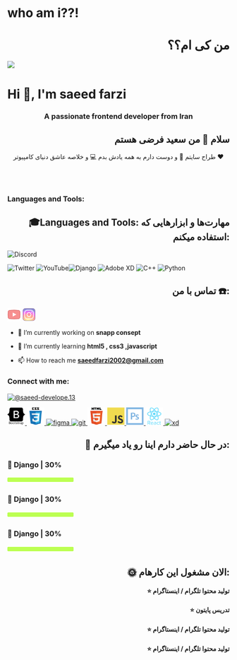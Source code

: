  <h1 align="left"> who am i??! </h1><h1 align="right"> من کی ام؟؟ </h1>        
  <style>background-image:url()  </style>                               
<img  src="https://github.com/Saeed-farzi-programer/Saeed-farzi-programer/assets/144845912/1a1002a9-d7cf-43eb-8c9f-341c514e4251">
<h1 align="left">Hi 👋, I'm saeed farzi</h1>
<h3 align="center">A passionate frontend developer from Iran</h3>


<h2 align="right">سلام 👋 من سعید فرضی هستم </h2>
<p align="center">طراح سایتم 🐍 و دوست دارم به همه یادش بدم  💻 و خلاصه عاشق دنیای کامپیوتر ❤️</p>

<br>
<br>

<h3 align="left">Languages and Tools:</h3>
<h2 align="right">🎓Languages and Tools:  مهارت‌ها و ابزارهایی که استفاده میکنم:</h2>

![Discord](https://img.shields.io/badge/Discord-%235865F2.svg?style=for-the-badge&logo=discord&logoColor=white)


![Twitter](https://img.shields.io/badge/Twitter-%231DA1F2.svg?style=for-the-badge&logo=Twitter&logoColor=white)
![YouTube](https://img.shields.io/badge/YouTube-%23FF0000.svg?style=for-the-badge&logo=YouTube&logoColor=white)![Django](https://img.shields.io/badge/django-%23092E20.svg?style=for-the-badge&logo=django&logoColor=white) ![Adobe XD](https://img.shields.io/badge/Adobe%20XD-470137?style=for-the-badge&logo=Adobe%20XD&logoColor=#FF61F6) ![C++](https://img.shields.io/badge/c++-%2300599C.svg?style=for-the-badge&logo=c%2B%2B&logoColor=white) ![Python](https://img.shields.io/badge/python-3670A0?style=for-the-badge&logo=python&logoColor=ffdd54) 

<h2 align="right">تماس با من ☎️:</h2>

<a href="https://www.youtube.com/channel/UCvAMWdwUsplcY_5bcIbBDOQ"><img src="https://github.com/imrrobaat/imrrobaat/blob/main/image/youtube.png?raw=true"></a> <a href="https://www.instagram.com/learnpy/"><img src="https://github.com/imrrobaat/imrrobaat/blob/main/image/instagram.png?raw=true"></a>



- 🔭 I’m currently working on **snapp consept**

- 🌱 I’m currently learning **html5 , css3 ,javascript**

- 📫 How to reach me **saeedfarzi2002@gmail.com**

<h3 align="left">Connect with me:</h3>
<p align="left">
<a href="https://instagram.com/@Saeed-develope.13" target="blank"><img align="center" src="https://raw.githubusercontent.com/rahuldkjain/github-profile-readme-generator/master/src/images/icons/Social/instagram.svg" alt="@saeed-develope.13" height="30" width="40" /></a>
</p>


<p align="left"> <a href="https://getbootstrap.com" target="_blank" rel="noreferrer"> <img src="https://raw.githubusercontent.com/devicons/devicon/master/icons/bootstrap/bootstrap-plain-wordmark.svg" alt="bootstrap" width="40" height="40"/> </a> <a href="https://www.w3schools.com/css/" target="_blank" rel="noreferrer"> <img src="https://raw.githubusercontent.com/devicons/devicon/master/icons/css3/css3-original-wordmark.svg" alt="css3" width="40" height="40"/> </a> <a href="https://www.figma.com/" target="_blank" rel="noreferrer"> <img src="https://www.vectorlogo.zone/logos/figma/figma-icon.svg" alt="figma" width="40" height="40"/> </a> <a href="https://git-scm.com/" target="_blank" rel="noreferrer"> <img src="https://www.vectorlogo.zone/logos/git-scm/git-scm-icon.svg" alt="git" width="40" height="40"/> </a> <a href="https://www.w3.org/html/" target="_blank" rel="noreferrer"> <img src="https://raw.githubusercontent.com/devicons/devicon/master/icons/html5/html5-original-wordmark.svg" alt="html5" width="40" height="40"/> </a> <a href="https://developer.mozilla.org/en-US/docs/Web/JavaScript" target="_blank" rel="noreferrer"> <img src="https://raw.githubusercontent.com/devicons/devicon/master/icons/javascript/javascript-original.svg" alt="javascript" width="40" height="40"/> </a> <a href="https://www.photoshop.com/en" target="_blank" rel="noreferrer"> <img src="https://raw.githubusercontent.com/devicons/devicon/master/icons/photoshop/photoshop-line.svg" alt="photoshop" width="40" height="40"/> </a> <a href="https://reactjs.org/" target="_blank" rel="noreferrer"> <img src="https://raw.githubusercontent.com/devicons/devicon/master/icons/react/react-original-wordmark.svg" alt="react" width="40" height="40"/> </a> <a href="https://www.adobe.com/products/xd.html" target="_blank" rel="noreferrer"> <img src="https://cdn.worldvectorlogo.com/logos/adobe-xd.svg" alt="xd" width="40" height="40"/> </a> </p>


<h2 align="right">🌱 در حال حاضر دارم اینا رو یاد میگیرم:</h2>
<h3 aligh="left">🔮 Django | 30%</h3><img src="https://github.com/imrrobaat/imrrobaat/blob/main/image/bar.png?raw=true" height="16px" width="150px">
<h3 aligh="left">🔮 Django | 30%</h3><img src="https://github.com/imrrobaat/imrrobaat/blob/main/image/bar.png?raw=true" height="16px" width="150px">
<h3 aligh="left">🔮 Django | 30%</h3><img src="https://github.com/imrrobaat/imrrobaat/blob/main/image/bar.png?raw=true" height="16px" width="150px">

<h2 align="right">🌞 الان مشغول این کارهام:</h2>
<h4 align="right">⭐️ تولید محتوا تلگرام / اینستاگرام</h4>
<h4 align="right">⭐️ تدریس پایتون</h4>
<h4 align="right">⭐️ تولید محتوا تلگرام / اینستاگرام</h4>
<h4 align="right">⭐️ تولید محتوا تلگرام / اینستاگرام</h4>
